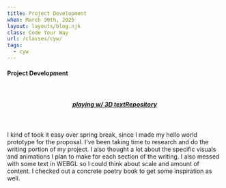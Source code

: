 ```yaml
---
title: Project Development
when: March 30th, 2025
layout: layouts/blog.njk
class: Code Your Way
url: /classes/cyw/
tags:
  - cyw
---
```


#### Project Development

<br>
<div style="display:flex;flex-direction: rows;flex-wrap: wrap;justify-content:center;">

##### <a target="_blank" href="https://editor.p5js.org/oliviaemlee/sketches/PCqTAKnLM">playing w/ 3D text</a>
##### <a target="_blank" href="https://github.com/olivia-em/inperspective">Repository</a>

</div>

<br>

I kind of took it easy over spring break, since I made my hello world prototype for the proposal. I've been taking time to research and do the writing portion of my project. 
I also thought a lot about the specific visuals and animations I plan to make for each section of the writing. I also messed with some text in WEBGL so I could think about scale and amount of content. I checked out a concrete poetry book to get some inspiration as well.